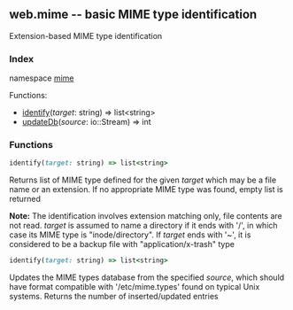 ## web.mime -- basic MIME type identification

Extension-based MIME type identification

### Index
namespace [mime](#mime)

Functions:
- [identify](#identify)(_target_: string) => list&lt;string>
- [updateDb](#updatedb)(_source_: io::Stream) => int

<a name="mime"></a>
### Functions
<a name="identify"></a>
```ruby
identify(target: string) => list<string>
```
Returns list of MIME type defined for the given *target* which may be a file name or an extension. If no appropriate MIME type was found, empty list is returned

__Note:__ The identification involves extension matching only, file contents are not read. *target* is assumed to name a directory if it ends with '/', in which case its MIME type is "inode/directory". If *target* ends with '~', it is considered to be a backup file with "application/x-trash" type
<a name="updatedb"></a>
```ruby
identify(target: string) => list<string>
```
Updates the MIME types database from the specified *source*, which should have format compatible with '/etc/mime.types' found on typical Unix systems. Returns the number of inserted/updated entries
